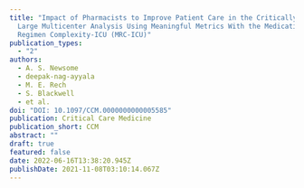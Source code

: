 ```yaml
---
title: "Impact of Pharmacists to Improve Patient Care in the Critically Ill: A
  Large Multicenter Analysis Using Meaningful Metrics With the Medication
  Regimen Complexity-ICU (MRC-ICU)"
publication_types:
  - "2"
authors:
  - A. S. Newsome
  - deepak-nag-ayyala
  - M. E. Rech
  - S. Blackwell
  - et al.
doi: "DOI: 10.1097/CCM.0000000000005585"
publication: Critical Care Medicine
publication_short: CCM
abstract: ""
draft: true
featured: false
date: 2022-06-16T13:38:20.945Z
publishDate: 2021-11-08T03:10:14.067Z
---
```

